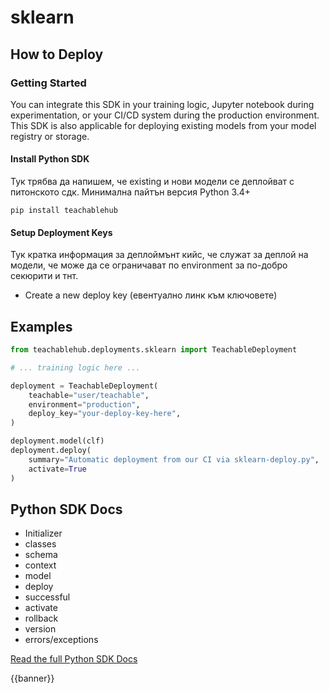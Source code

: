 # sklearn

## <a id="how-to-deploy"></a> How to Deploy

### <a id="how-to-deploy-getting-started"></a> Getting Started

You can integrate this SDK in your training logic, Jupyter notebook during experimentation, or your CI/CD system during the production environment. This SDK is also applicable for deploying existing models from your model registry or storage.

#### Install Python SDK

Тук трябва да напишем, че existing и нови модели се деплойват с питонското сдк. Минимална пайтън версия Python 3.4+

```
pip install teachablehub
```

#### Setup Deployment Keys

Тук кратка информация за деплоймънт кийс, че служат за деплой на модели, че може да се ограничават по environment за по-добро секюрити и тнт.

- Create a new deploy key (евентуално линк към ключовете)


## <a id="how-to-deploy-examples"></a> Examples

```python
from teachablehub.deployments.sklearn import TeachableDeployment

# ... training logic here ...

deployment = TeachableDeployment(
    teachable="user/teachable",
    environment="production",
    deploy_key="your-deploy-key-here",
)

deployment.model(clf)
deployment.deploy(
    summary="Automatic deployment from our CI via sklearn-deploy.py",
    activate=True
)
```

## <a id="how-to-deploy-SDK"></a> Python SDK Docs

  - Initializer
  - classes
  - schema
  - context
  - model
  - deploy
  - successful
  - activate
  - rollback
  - version
  - errors/exceptions 

[Read the full Python SDK Docs](https://)



{{banner}}


